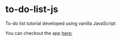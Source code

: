 # to-do-list-js
To-do list tutorial developed using vanilla JavaScript

You can checkout the app [here:](https://to-do-list-javascript.herokuapp.com/)
